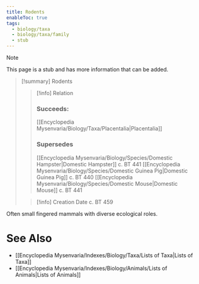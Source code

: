 ```yaml
---
title: Rodents
enableToc: true
tags:
  - biology/taxa
  - biology/taxa/family
  - stub
---
```


> [!note]
> This page is a stub and has more information that can be added.

> [!summary] Rodents
> > [!info] Relation
> > ### Succeeds:
> > [[Encyclopedia Mysenvaria/Biology/Taxa/Placentalia|Placentalia]]
> > ### Supersedes 
> > [[Encyclopedia Mysenvaria/Biology/Species/Domestic Hampster|Domestic Hampster]] c. BT 441
> > [[Encyclopedia Mysenvaria/Biology/Species/Domestic Guinea Pig|Domestic Guinea Pig]] c. BT 440
> > [[Encyclopedia Mysenvaria/Biology/Species/Domestic Mouse|Domestic Mouse]] c. BT 441
>
> > [!info] Creation Date
> > c. BT 459

Often small fingered mammals with diverse ecological roles.

# See Also
- [[Encyclopedia Mysenvaria/Indexes/Biology/Taxa/Lists of Taxa|Lists of Taxa]]
- [[Encyclopedia Mysenvaria/Indexes/Biology/Animals/Lists of Animals|Lists of Animals]]
